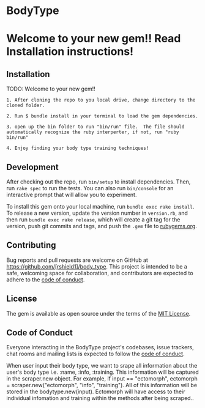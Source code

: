 # BodyType

# Welcome to your new gem!! Read Installation instructions!


## Installation

TODO:
    Welcome to your new gem!! 

    1. After cloning the repo to you local drive, change directory to the cloned folder.

    2. Run $ bundle install in your terminal to load the gem dependencies.

    3. open up the bin folder to run "bin/run" file.  The file should automatically recognize the ruby interperter, if not, run "ruby bin/run"
    
    4. Enjoy finding your body type training techniques!

## Development

After checking out the repo, run `bin/setup` to install dependencies. Then, run `rake spec` to run the tests. You can also run `bin/console` for an interactive prompt that will allow you to experiment.

To install this gem onto your local machine, run `bundle exec rake install`. To release a new version, update the version number in `version.rb`, and then run `bundle exec rake release`, which will create a git tag for the version, push git commits and tags, and push the `.gem` file to [rubygems.org](https://rubygems.org).

## Contributing

Bug reports and pull requests are welcome on GitHub at https://github.com/[rshield1]/body_type. This project is intended to be a safe, welcoming space for collaboration, and contributors are expected to adhere to the [code of conduct](https://github.com/rshield1/body_type/blob/master/CODE_OF_CONDUCT.md).


## License

The gem is available as open source under the terms of the [MIT License](https://opensource.org/licenses/MIT).

## Code of Conduct

Everyone interacting in the BodyType project's codebases, issue trackers, chat rooms and mailing lists is expected to follow the [code of conduct](https://github.com/rshield1/body_type/blob/master/CODE_OF_CONDUCT.md).


When user input their body type, we want to srape all information about the user's body type i.e. :name, :info, :training. This information will be captured in the scraper.new object.  For example, if input == "ectomorph", ectomorph = scraper.new("ectomorph", "info", "training"). All of this information will be stored in the bodytype.new(input). Ectomorph will have access to their individual infomation and training within the methods after being scraped..